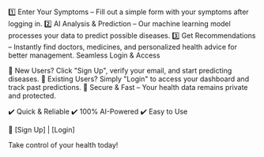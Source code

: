 1️⃣ Enter Your Symptoms – Fill out a simple form with your symptoms after logging in.
2️⃣ AI Analysis & Prediction – Our machine learning model processes your data to predict possible diseases.
3️⃣ Get Recommendations – Instantly find doctors, medicines, and personalized health advice for better management.
Seamless Login & Access

🔹 New Users? Click "Sign Up", verify your email, and start predicting diseases.
🔹 Existing Users? Simply "Login" to access your dashboard and track past predictions.
🔹 Secure & Fast – Your health data remains private and protected.

✔️ Quick & Reliable
✔️ 100% AI-Powered
✔️ Easy to Use

🔗 [Sign Up] | [Login]

Take control of your health today! 